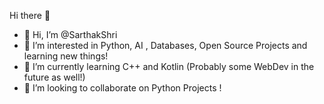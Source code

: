 Hi there 👋
- 👋 Hi, I’m @SarthakShri
- 👀 I’m interested in Python, AI , Databases, Open Source Projects and learning new things!
- 🌱 I’m currently learning C++ and Kotlin (Probably some WebDev in the future as well!)
- 💞️ I’m looking to collaborate on Python Projects !

<!---
SarthakShri/SarthakShri is a ✨ special ✨ repository because its `README.md` (this file) appears on your GitHub profile.
You can click the Preview link to take a look at your changes
--->
